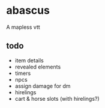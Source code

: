# abascus

A mapless vtt

## todo

- item details
- revealed elements
- timers
- npcs
- assign damage for dm
- hirelings
- cart & horse slots (with hirelings?)
